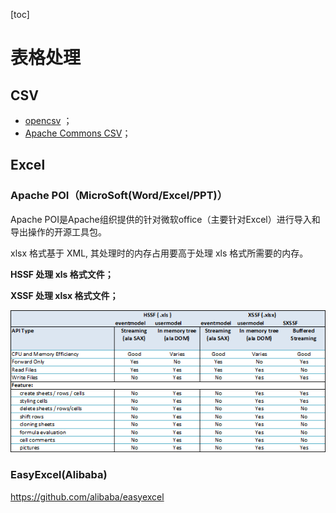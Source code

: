[toc]

# 表格处理

## CSV

- [opencsv](http://opencsv.sourceforge.net/) ；
- [Apache Commons CSV](https://commons.apache.org/proper/commons-csv/)；



## Excel

### Apache POI（MicroSoft(Word/Excel/PPT)）

Apache POI是Apache组织提供的针对微软office（主要针对Excel）进行导入和导出操作的开源工具包。

xlsx 格式基于 XML, 其处理时的内存占用要高于处理 xls 格式所需要的内存。

**HSSF 处理 xls 格式文件；**

**XSSF 处理 xlsx 格式文件；**

<img src="pics/ss-features.png" alt="Spreadsheet API Feature Summary" style="zoom: 150%;" />



### EasyExcel(Alibaba)

https://github.com/alibaba/easyexcel

